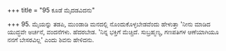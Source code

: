 +++
title = "95 ಕೂಡೆ ಮೈದಡವಿದನು"

+++
95. ಮೈಯನ್ನು ತಡಪಿ, ಮುಂಡಾಡಿ ಮನದಲ್ಲಿ ನೊಂದುಕೊಳ್ಳಬೇಡವೆಂದು ಹೇಳುತ್ತಾ 'ನೀನು ಮಾಡಿದ ಯುದ್ಧವೇ ಅರ್ಚನೆ, ವಂದನೆಗಳು. ಹೆದರಬೇಡ. 'ನಿನ್ನ ಭಕ್ತಿಗೆ ಮೆಚ್ಚಿದೆ. ಸುಬ್ರಹ್ಮಣ್ಯ, ಗಣಪತಿಗಳ ಆಣೆಯಾಗಿಯೂ ನನಗೆ ಬೇಸರವಿಲ್ಲ' ಎಂದು ಶಿವನು ಹೇಳಿದನು.